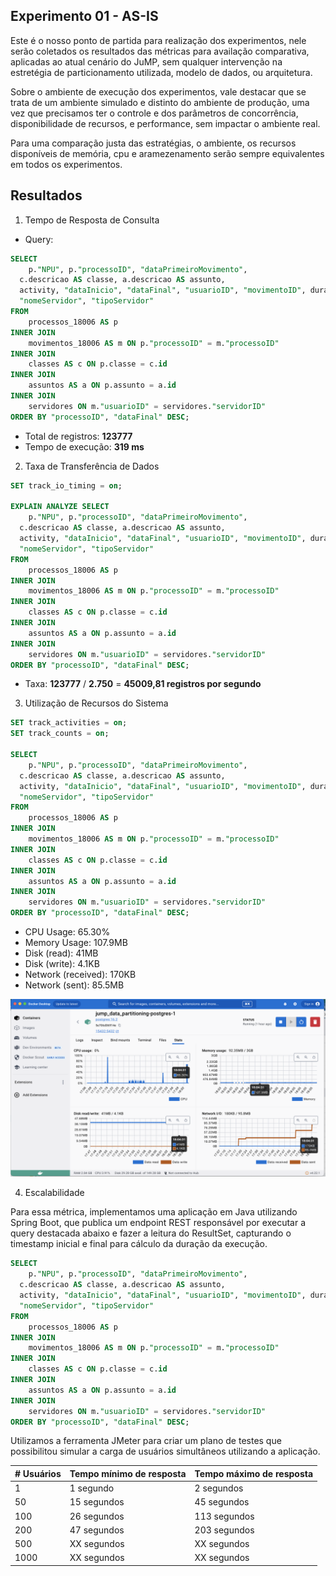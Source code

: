 ## Experimento 01 - AS-IS

Este é o nosso ponto de partida para realização dos experimentos, nele serão coletados os resultados das métricas para availação comparativa, aplicadas ao atual cenário do JuMP, sem qualquer intervenção na estretégia de particionamento utilizada, modelo de dados, ou arquitetura.

Sobre o ambiente de execução dos experimentos, vale destacar que se trata de um ambiente simulado e distinto do ambiente de produção, uma vez que precisamos ter o controle e dos parâmetros de concorrência, disponibilidade de recursos, e performance, sem impactar o ambiente real.

Para uma comparação justa das estratégias, o ambiente, os recursos disponíveis de memória, cpu e aramezenamento serão sempre equivalentes em todos os experimentos.

## Resultados

1. Tempo de Resposta de Consulta

- Query:

```sql
SELECT
    p."NPU", p."processoID", "dataPrimeiroMovimento",
  c.descricao AS classe, a.descricao AS assunto,
  activity, "dataInicio", "dataFinal", "usuarioID", "movimentoID", duration
  "nomeServidor", "tipoServidor"
FROM
    processos_18006 AS p
INNER JOIN
    movimentos_18006 AS m ON p."processoID" = m."processoID"
INNER JOIN
    classes AS c ON p.classe = c.id
INNER JOIN
    assuntos AS a ON p.assunto = a.id
INNER JOIN
    servidores ON m."usuarioID" = servidores."servidorID"
ORDER BY "processoID", "dataFinal" DESC;
```

- Total de registros: **123777**
- Tempo de execução: **319 ms**

2. Taxa de Transferência de Dados

```sql
SET track_io_timing = on;

EXPLAIN ANALYZE SELECT
    p."NPU", p."processoID", "dataPrimeiroMovimento",
  c.descricao AS classe, a.descricao AS assunto,
  activity, "dataInicio", "dataFinal", "usuarioID", "movimentoID", duration
  "nomeServidor", "tipoServidor"
FROM
    processos_18006 AS p
INNER JOIN
    movimentos_18006 AS m ON p."processoID" = m."processoID"
INNER JOIN
    classes AS c ON p.classe = c.id
INNER JOIN
    assuntos AS a ON p.assunto = a.id
INNER JOIN
    servidores ON m."usuarioID" = servidores."servidorID"
ORDER BY "processoID", "dataFinal" DESC;
```

- Taxa: **123777** / **2.750** = **45009,81 registros por segundo**

3. Utilização de Recursos do Sistema

```sql
SET track_activities = on; 
SET track_counts = on;

SELECT
    p."NPU", p."processoID", "dataPrimeiroMovimento",
  c.descricao AS classe, a.descricao AS assunto,
  activity, "dataInicio", "dataFinal", "usuarioID", "movimentoID", duration
  "nomeServidor", "tipoServidor"
FROM
    processos_18006 AS p
INNER JOIN
    movimentos_18006 AS m ON p."processoID" = m."processoID"
INNER JOIN
    classes AS c ON p.classe = c.id
INNER JOIN
    assuntos AS a ON p.assunto = a.id
INNER JOIN
    servidores ON m."usuarioID" = servidores."servidorID"
ORDER BY "processoID", "dataFinal" DESC;
```

- CPU Usage: 65.30%
- Memory Usage: 107.9MB
- Disk (read): 41MB
- Disk (write): 4.1KB
- Network (received): 170KB
- Network (sent): 85.5MB

![Stats](./stats.png)

4. Escalabilidade

Para essa métrica, implementamos uma aplicação em Java utilizando Spring Boot, que publica um endpoint REST responsável por executar a query destacada abaixo e fazer a leitura do ResultSet, capturando o timestamp inicial e final para cálculo da duração da execução.

```sql
SELECT
    p."NPU", p."processoID", "dataPrimeiroMovimento",
  c.descricao AS classe, a.descricao AS assunto,
  activity, "dataInicio", "dataFinal", "usuarioID", "movimentoID", duration
  "nomeServidor", "tipoServidor"
FROM
    processos_18006 AS p
INNER JOIN
    movimentos_18006 AS m ON p."processoID" = m."processoID"
INNER JOIN
    classes AS c ON p.classe = c.id
INNER JOIN
    assuntos AS a ON p.assunto = a.id
INNER JOIN
    servidores ON m."usuarioID" = servidores."servidorID"
ORDER BY "processoID", "dataFinal" DESC;
```

Utilizamos a ferramenta JMeter para criar um plano de testes que possibilitou simular a carga de usuários simultâneos utilizando a aplicação.

| # Usuários | Tempo mínimo de resposta   | Tempo máximo de resposta    |
| ---------- | -------------------------- | --------------------------- |
| 1          | 1 segundo                  | 2 segundos                  |
| 50         | 15 segundos                | 45 segundos                 |
| 100        | 26 segundos                | 113 segundos                |
| 200        | 47 segundos                | 203 segundos                |
| 500        | XX segundos                | XX segundos                 |
| 1000       | XX segundos                | XX segundos                 |

